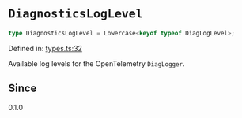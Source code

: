 # `DiagnosticsLogLevel`

```ts
type DiagnosticsLogLevel = Lowercase<keyof typeof DiagLogLevel>;
```

Defined in: [types.ts:32](https://github.com/adobe/aio-lib-telemetry/blob/dd348342643b2b66d5a8c5267221de639b83642e/source/types.ts#L32)

Available log levels for the OpenTelemetry `DiagLogger`.

## Since

0.1.0
